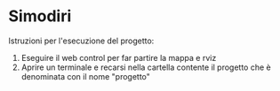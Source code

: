 # Simodiri
Istruzioni per l'esecuzione del progetto:
1. Eseguire il web control per far partire la mappa e rviz
2. Aprire un terminale e recarsi nella cartella contente il progetto che è denominata con il nome "progetto"


